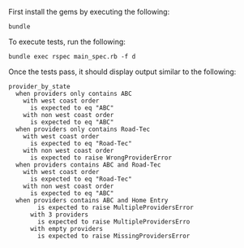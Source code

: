 First install the gems by executing the following:

    bundle

To execute tests, run the following:

    bundle exec rspec main_spec.rb -f d

Once the tests pass, it should display output similar to the following:

    provider_by_state
      when providers only contains ABC
        with west coast order
          is expected to eq "ABC"
        with non west coast order
          is expected to eq "ABC"
      when providers only contains Road-Tec
        with west coast order
          is expected to eq "Road-Tec"
        with non west coast order
          is expected to raise WrongProviderError
      when providers contains ABC and Road-Tec
        with west coast order
          is expected to eq "Road-Tec"
        with non west coast order
          is expected to eq "ABC"
      when providers contains ABC and Home Entry
		    is expected to raise MultipleProvidersError
		  with 3 providers
		    is expected to raise MultipleProvidersErro
		  with empty providers
		    is expected to raise MissingProvidersError
